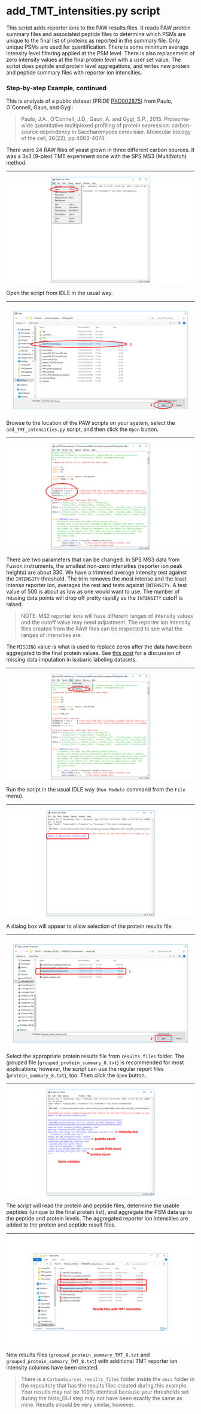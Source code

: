 # add_TMT_intensities.py script

This script adds reporter ions to the PAW results files. It reads PAW protein summary files and associated peptide files to determine which PSMs are unique to the final list of proteins as reported in the summary file. Only unique PSMs are used for quantification. There is some minimum average intensity level filtering applied at the PSM level. There is also replacement of zero intensity values at the final protein level with a user set value. The script does peptide and protein level aggregations, and writes new protein and peptide summary files with reporter ion intensities.

### Step-by-step Example, continued

This is analysis of a public dataset (PRIDE [PXD002875](https://www.ebi.ac.uk/pride/archive/projects/PXD002875)) from Paulo, O'Connell, Gaun, and Gygi:

> Paulo, J.A., O’Connell, J.D., Gaun, A. and Gygi, S.P., 2015. Proteome-wide quantitative multiplexed profiling of protein expression: carbon-source dependency in Saccharomyces cerevisiae. Molecular biology of the cell, 26(22), pp.4063-4074.

There were 24 RAW files of yeast grown in three different carbon sources. It was a 3x3 (9-plex) TMT experiment done with the SPS MS3 (MultiNotch) method.

---

![open script](../images/add_TMT_intensities/01_open-script.png)

Open the script from IDLE in the usual way.

---

![open script](../images/add_TMT_intensities/02_select-script.png)

Browse to the location of the PAW scripts on your system, select the `add_TMT_intensities.py` script, and then click the `Open` button.

---

![open script](../images/add_TMT_intensities/03_parameters.png)

There are two parameters that can be changed. In SPS MS3 data from Fusion instruments, the smallest non-zero intensities (reporter ion peak heights) are about 330. We have a trimmed average intensity test against the `INTENSITY` threshold. The trim removes the most intense and the least intense reporter ion, averages the rest and tests against `INTENSITY`. A test value of 500 is about as low as one would want to use. The number of missing data points will drop off pretty rapidly as the `INTENSITY` cutoff is raised.

> NOTE: MS2 reporter ions will have different ranges of intensity values and the cutoff value may need adjustment. The reporter ion intensity files created from the RAW files can be inspected to see what the ranges of intensities are.

The `MISSING` value is what is used to replace zeros after the data have been aggregated to the final protein values. See [this post](https://pwilmart.github.io/blog/2018/12/12/TMT-zero-replacement) for a discussion of missing data imputation in isobaric labeling datasets.

---

![run script](../images/add_TMT_intensities/04_run-script.png)

Run the script in the usual IDLE way (`Run Module` command from the `File` menu).

---

![open results](../images/add_TMT_intensities/05_open-results.png)

A dialog box will appear to allow selection of the protein results file.

---

![select results](../images/add_TMT_intensities/06_select-results.png)

Select the appropriate protein results file from `results_files` folder. The grouped file (`grouped_protein_summary_8.txt`) is recommended for most applications; however, the script can use the regular report files (`protein_summary_8.txt`), too. Then click the `Open` button.

---

![console output](../images/add_TMT_intensities/07_console.png)

The script will read the protein and peptide files, determine the usable peptides (unique to the final protein list), and aggregate the PSM data up to the peptide and protein levels. The aggregated reporter ion intensities are added to the protein and peptide result files.

---

![output files](../images/add_TMT_intensities/08_new-files.png)

New results files (`grouped_protein_summary_TMT_8.txt` and `grouped_protein_summary_TMT_8.txt`) with additional TMT reporter ion intensity columns have been created.

> There is a `CarbonSources_results_files` folder inside the `docs` folder in the repository that has the results files created during this example. Your results may not be 100% identical because your thresholds set during the histo_GUI step may not have been exactly the same as mine. Results should be very similar, however.
